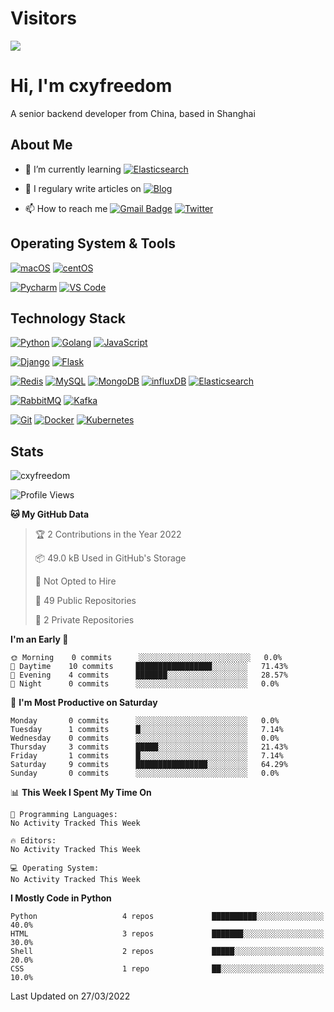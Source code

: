 # Visitors

[![](https://el-psy-congroo-counter.glitch.me/count.svg)](https://glitch.com/~el-psy-congroo-counter)

# Hi, I'm cxyfreedom

A senior backend developer from China, based in Shanghai

## About Me

- 🌱 I’m currently learning [![Elasticsearch](https://img.shields.io/badge/-Elasticsearch-005571?style=for-the-badge&logo=Elasticsearch&logoColor=ffffff)](https://www.elastic.co/)

- 📝 I regulary write articles on [![Blog](https://img.shields.io/badge/-reishin.me-FF4088?style=for-the-badge&logo=Hugo&logoColor=ffffff)](https://reishin.me)

- 📫 How to reach me [![Gmail Badge](https://img.shields.io/badge/-gmail-c14438?style=for-the-badge&logo=Gmail&logoColor=ffffff)](mailto:cxydfreedom@gmail.com) [![Twitter](https://img.shields.io/badge/twitter-1DA1F2.svg?style=for-the-badge&logo=twitter&logoColor=ffffff)](https://twitter.com/cxyfreedom)

## Operating System & Tools

[![macOS](https://img.shields.io/badge/macOS-Mojave-292e33?style=flat-square&logo=apple&logoColor=ffffff)](https://www.apple.com/macos/mojave/)
[![centOS](https://img.shields.io/badge/CentOS-7.0-blue?style=flat-square&logo=CentOS&logoColor=262577)](https://www.centos.org/)

[![Pycharm](https://img.shields.io/badge/IDE-PyCharm-yellow?style=flat-square&logo=JetBrains)](https://www.jetbrains.com/pycharm/)
[![VS Code](https://img.shields.io/badge/IDE-VSCode-%23007ACC?style=flat-square&logo=Visual-studio-code)](https://code.visualstudio.com/)

## Technology Stack

[![Python](https://img.shields.io/badge/-Python-3776AB?style=flat-square&logo=python&logoColor=ffffff)](https://www.python.org/)
[![Golang](https://img.shields.io/badge/-Golang-00ADD8?style=flat-square&logo=go&logoColor=ffffff)](https://golang.org/)
[![JavaScript](https://img.shields.io/badge/-JavaScript-%23F7DF1C?style=flat-square&logo=javascript&logoColor=000000&labelColor=%23F7DF1C&color=%23FFCE5A)](https://www.javascript.com/)

[![Django](https://img.shields.io/badge/-Django-092E20?style=flat-square&logo=Django&logoColor=ffffff)](https://www.djangoproject.com/)
[![Flask](https://img.shields.io/badge/-Flask-000000?style=flat-square&logo=Flask&logoColor=ffffff)](https://flask.palletsprojects.com/)

[![Redis](https://img.shields.io/badge/-Redis-DC382D?style=flat-square&logo=Redis&logoColor=ffffff)](https://redis.io/)
[![MySQL](https://img.shields.io/badge/-MySQL-4479A1?style=flat-square&logo=MySQL&logoColor=ffffff)](https://www.mysql.com/)
[![MongoDB](https://img.shields.io/badge/-MongoDB-47A248?style=flat-square&logo=MongoDB&logoColor=ffffff)](https://www.mongodb.com/)
[![influxDB](https://img.shields.io/badge/-influxDB-22ADF6?style=flat-square&logo=influxDB&logoColor=ffffff)](https://www.influxdata.com/)
[![Elasticsearch](https://img.shields.io/badge/-Elasticsearch-005571?style=flat-square&logo=Elasticsearch&logoColor=ffffff)](https://www.elastic.co/)

[![RabbitMQ](https://img.shields.io/badge/-RabbitMQ-FF6600?style=flat-square&logo=RabbitMQ&logoColor=ffffff)](https://www.rabbitmq.com/)
[![Kafka](https://img.shields.io/badge/-Kafka-000000?style=flat-square&logo=Apache%20kafka&logoColor=ffffff)](https://kafka.apache.org/)

[![Git](https://img.shields.io/badge/-Git-%23F05032?style=flat-square&logo=git&logoColor=%23ffffff)](https://git-scm.com/)
[![Docker](https://img.shields.io/badge/-Docker-2496ED?style=flat-square&logo=docker&logoColor=ffffff)](https://www.docker.com/)
[![Kubernetes](https://img.shields.io/badge/-Kubernetes-326CE5?style=flat-square&logo=Kubernetes&logoColor=ffffff)](https://kubernetes.io/)

## Stats

<p><img src="https://github-readme-stats.vercel.app/api?username=cxyfreedom&show_icons=true&theme=dracula" alt="cxyfreedom" /></p>

<!--START_SECTION:waka-->
![Profile Views](http://img.shields.io/badge/Profile%20Views-288-blue)

**🐱 My GitHub Data** 

> 🏆 2 Contributions in the Year 2022
 > 
> 📦 49.0 kB Used in GitHub's Storage 
 > 
> 🚫 Not Opted to Hire
 > 
> 📜 49 Public Repositories 
 > 
> 🔑 2 Private Repositories  
 > 
**I'm an Early 🐤** 

```text
🌞 Morning    0 commits      ░░░░░░░░░░░░░░░░░░░░░░░░░   0.0% 
🌆 Daytime    10 commits     █████████████████░░░░░░░░   71.43% 
🌃 Evening    4 commits      ███████░░░░░░░░░░░░░░░░░░   28.57% 
🌙 Night      0 commits      ░░░░░░░░░░░░░░░░░░░░░░░░░   0.0%

```
📅 **I'm Most Productive on Saturday** 

```text
Monday       0 commits      ░░░░░░░░░░░░░░░░░░░░░░░░░   0.0% 
Tuesday      1 commits      █░░░░░░░░░░░░░░░░░░░░░░░░   7.14% 
Wednesday    0 commits      ░░░░░░░░░░░░░░░░░░░░░░░░░   0.0% 
Thursday     3 commits      █████░░░░░░░░░░░░░░░░░░░░   21.43% 
Friday       1 commits      █░░░░░░░░░░░░░░░░░░░░░░░░   7.14% 
Saturday     9 commits      ████████████████░░░░░░░░░   64.29% 
Sunday       0 commits      ░░░░░░░░░░░░░░░░░░░░░░░░░   0.0%

```


📊 **This Week I Spent My Time On** 

```text
💬 Programming Languages: 
No Activity Tracked This Week

🔥 Editors: 
No Activity Tracked This Week

💻 Operating System: 
No Activity Tracked This Week

```

**I Mostly Code in Python** 

```text
Python                   4 repos             ██████████░░░░░░░░░░░░░░░   40.0% 
HTML                     3 repos             ███████░░░░░░░░░░░░░░░░░░   30.0% 
Shell                    2 repos             █████░░░░░░░░░░░░░░░░░░░░   20.0% 
CSS                      1 repo              ██░░░░░░░░░░░░░░░░░░░░░░░   10.0%

```



 Last Updated on 27/03/2022
<!--END_SECTION:waka-->

<!--
**cxyfreedom/cxyfreedom** is a ✨ _special_ ✨ repository because its `README.md` (this file) appears on your GitHub profile.

Here are some ideas to get you started:

- 🔭 I’m currently working on ...
- 🌱 I’m currently learning ...
- 👯 I’m looking to collaborate on ...
- 🤔 I’m looking for help with ...
- 💬 Ask me about ...
- 📫 How to reach me: ...
- 😄 Pronouns: ...
- ⚡ Fun fact: ...
-->
